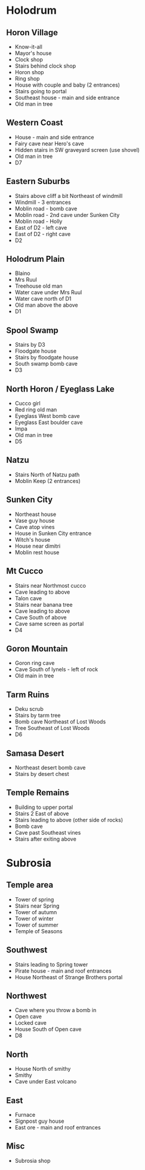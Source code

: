 # Holodrum

## Horon Village
- Know-it-all
- Mayor's house
- Clock shop
- Stairs behind clock shop
- Horon shop
- Ring shop
- House with couple and baby (2 entrances)
- Stairs going to portal
- Southeast house - main and side entrance
- Old man in tree

## Western Coast
- House - main and side entrance
- Fairy cave near Hero's cave
- Hidden stairs in SW graveyard screen (use shovel)
- Old man in tree
- D7

## Eastern Suburbs
- Stairs above cliff a bit Northeast of windmill
- Windmill - 3 entrances
- Moblin road - bomb cave
- Moblin road - 2nd cave under Sunken City
- Moblin road - Holly
- East of D2 - left cave
- East of D2 - right cave
- D2

## Holodrum Plain
- Blaino
- Mrs Ruul
- Treehouse old man
- Water cave under Mrs Ruul
- Water cave north of D1
- Old man above the above
- D1

## Spool Swamp
- Stairs by D3
- Floodgate house
- Stairs by floodgate house
- South swamp bomb cave
- D3

## North Horon / Eyeglass Lake
- Cucco girl
- Red ring old man
- Eyeglass West bomb cave
- Eyeglass East boulder cave
- Impa
- Old man in tree
- D5

## Natzu
- Stairs North of Natzu path
- Moblin Keep (2 entrances)

## Sunken City
- Northeast house
- Vase guy house
- Cave atop vines
- House in Sunken City entrance
- Witch's house
- House near dimitri
- Moblin rest house

## Mt Cucco
- Stairs near Northmost cucco
- Cave leading to above
- Talon cave
- Stairs near banana tree
- Cave leading to above
- Cave South of above
- Cave same screen as portal
- D4

## Goron Mountain
- Goron ring cave
- Cave South of lynels - left of rock
- Old main in tree

## Tarm Ruins
- Deku scrub
- Stairs by tarm tree
- Bomb cave Northeast of Lost Woods
- Tree Southeast of Lost Woods
- D6

## Samasa Desert
- Northeast desert bomb cave
- Stairs by desert chest

## Temple Remains
- Building to upper portal
- Stairs 2 East of above
- Stairs leading to above (other side of rocks)
- Bomb cave
- Cave past Southeast vines
- Stairs after exiting above


# Subrosia

## Temple area
- Tower of spring
- Stairs near Spring
- Tower of autumn
- Tower of winter
- Tower of summer
- Temple of Seasons

## Southwest
- Stairs leading to Spring tower
- Pirate house - main and roof entrances
- House Northeast of Strange Brothers portal

## Northwest
- Cave where you throw a bomb in
- Open cave
- Locked cave
- House South of Open cave
- D8

## North
- House North of smithy
- Smithy
- Cave under East volcano

## East
- Furnace
- Signpost guy house
- East ore - main and roof entrances

## Misc
- Subrosia shop
